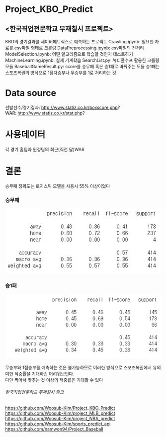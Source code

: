 # Project_KBO_Predict 
## <한국직업전문학교 무재칠시 프로젝트>
KBO의 경기결과를 세이버메트릭스로 예측하는 프로젝트
Crawling.ipynb: 필요한 자료를 csv파일 형태로 크롤링
DataPreprocessing.ipynb: csv파일의 전처리
ModelSelection.ipynb: 어떤 알고리즘으로 학습할 것인지 테스트하기
MachineLearning.ipynb: 실제 기계학습
SearchList.py :뷰티풀수프 활용한 크롤링 모듈
BaseballGameResult.py: score를 승무패 혹은 승1패로 바꿔주는 모듈 
승1패는 스포츠복권의 방식으로 1점차승부나 무승부를 1로 처리하는 것

# Data source
선발선수/경기결과: http://www.statiz.co.kr/boxscore.php?       
WAR: http://www.statiz.co.kr/stat.php?      

# 사용데이터
각 경기 홈팀과 원정팀의 최근(직전 달)WAR

# 결론
승무패 정확도는 로지스틱 모델을 사용시 55% 이상이었다

### 승무패
<img src='https://github.com/Woosub-Kim/Project_KBO_Predict/blob/master/KBO.PNG' />

### 승1패
<img src='https://github.com/Woosub-Kim/Project_KBO_Predict/blob/master/KBO2.PNG' />

무승부와 1점승부를 예측하는 것은 불가능하므로 이러한 방식으로 스포츠복권에서 유의미한 적중률을 기대하긴 어려워보인다.    
다만 찍어서 맞추는 것 이상의 적중률은 기대할 수 있다

###### 한국직업전문학교 무재칠시 링크
https://github.com/Woosub-Kim/Project_KBO_Predict            
https://github.com/Woosub-Kim/project_MLB_predict                           
https://github.com/Woosub-Kim/project_NBA_predict                    
https://github.com/Woosub-Kim/sports_predict_api                  
https://github.com/namwon94/Project_Baseball                     


